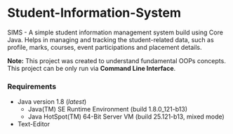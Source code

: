 # Student-Information-System

SIMS - A simple student information management system build using Core Java. Helps in managing and tracking the student-related data, such as profile, marks, courses, event participations and placement details.

**Note:** This project was created to understand fundamental OOPs concepts. This project can be only run via  **Command Line Interface**.

### Requirements

* Java version 1.8 (*latest*)
    * Java(TM) SE Runtime Environment (build 1.8.0_121-b13)
    * Java HotSpot(TM) 64-Bit Server VM (build 25.121-b13, mixed mode)
* Text-Editor
